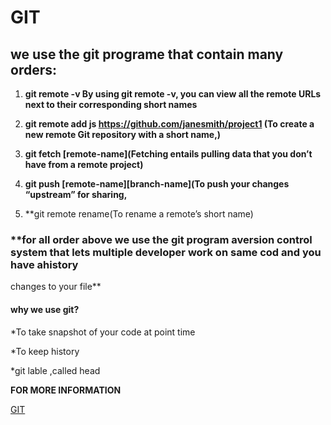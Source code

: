 # **GIT**


## we use the git programe that contain many orders:

1. **git remote -v By using git remote -v, you can view all the remote URLs next to their corresponding short names**

2.  **git remote add js https://github.com/janesmith/project1 (To create a new remote Git repository with a short name,)** 

3. **git fetch [remote-name](Fetching entails pulling data that you don’t have from a remote project)**

4. **git push [remote-name][branch-name](To push your changes “upstream” for sharing,**

5. **git remote rename(To rename a remote’s short name)
 
 
### **for all order above we use the git program aversion control system that lets multiple developer work on same cod and you have ahistory 
changes to your file**


#### **why we use git?**

*To take snapshot of your code at point time

*To keep history

*git lable ,called head 

**FOR MORE INFORMATION**

[GIT](https://blog.udemy.com/git-tutorial-a-comprehensive-guide/)

 
